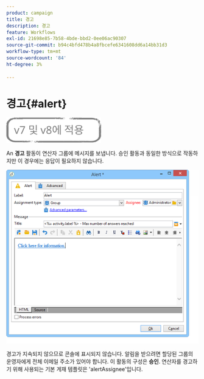 ```yaml
---
product: campaign
title: 경고
description: 경고
feature: Workflows
exl-id: 21698e85-7b58-4bde-bbd2-0ee06ac90307
source-git-commit: b94c4bfd478b4a8fbcefe6341608dd6a14bb31d3
workflow-type: tm+mt
source-wordcount: '84'
ht-degree: 3%

---
```


# 경고{#alert}

![](../../assets/common.svg)

An **경고** 활동이 연산자 그룹에 메시지를 보냅니다. 승인 활동과 동일한 방식으로 작동하지만 이 경우에는 응답이 필요하지 않습니다.

![](assets/edit_alerte.png)

경고가 지속되지 않으므로 콘솔에 표시되지 않습니다. 알림을 받으려면 할당된 그룹의 운영자에게 전체 이메일 주소가 있어야 합니다. 이 활동의 구성은 **승인**. 연산자를 경고하기 위해 사용되는 기본 게재 템플릿은 &#39;alertAssignee&#39;입니다.
